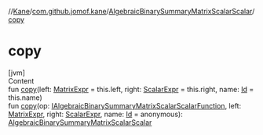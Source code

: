 //[Kane](../../index.md)/[com.github.jomof.kane](../index.md)/[AlgebraicBinarySummaryMatrixScalarScalar](index.md)/[copy](copy.md)



# copy  
[jvm]  
Content  
fun [copy](copy.md)(left: [MatrixExpr](../-matrix-expr/index.md) = this.left, right: [ScalarExpr](../-scalar-expr/index.md) = this.right, name: [Id](../../com.github.jomof.kane.impl/index.md#%5Bcom.github.jomof.kane.impl%2FId%2F%2F%2FPointingToDeclaration%2F%5D%2FClasslikes%2F-1631018524) = this.name)  
fun [copy](copy.md)(op: [IAlgebraicBinarySummaryMatrixScalarScalarFunction](../-i-algebraic-binary-summary-matrix-scalar-scalar-function/index.md), left: [MatrixExpr](../-matrix-expr/index.md), right: [ScalarExpr](../-scalar-expr/index.md), name: [Id](../../com.github.jomof.kane.impl/index.md#%5Bcom.github.jomof.kane.impl%2FId%2F%2F%2FPointingToDeclaration%2F%5D%2FClasslikes%2F-1631018524) = anonymous): [AlgebraicBinarySummaryMatrixScalarScalar](index.md)  



